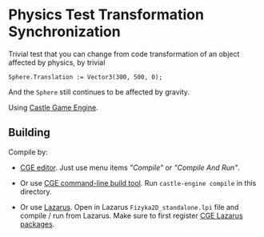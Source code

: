 # Physics Test Transformation Synchronization

Trivial test that you can change from code transformation of an object affected by physics, by trivial

```
Sphere.Translation := Vector3(300, 500, 0);
```

And the `Sphere` still continues to be affected by gravity.

Using [Castle Game Engine](https://castle-engine.io/).

## Building

Compile by:

- [CGE editor](https://castle-engine.io/editor). Just use menu items _"Compile"_ or _"Compile And Run"_.

- Or use [CGE command-line build tool](https://castle-engine.io/build_tool). Run `castle-engine compile` in this directory.

- Or use [Lazarus](https://www.lazarus-ide.org/). Open in Lazarus `Fizyka2D_standalone.lpi` file and compile / run from Lazarus. Make sure to first register [CGE Lazarus packages](https://castle-engine.io/lazarus).
